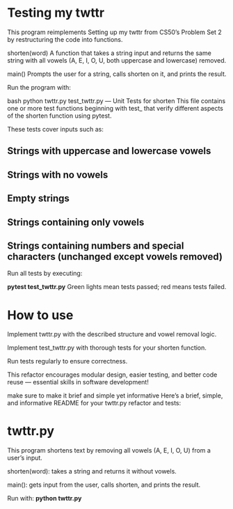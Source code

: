 # Testing my twttr

This program reimplements Setting up my twttr from CS50’s Problem Set 2 by restructuring the code into functions.

shorten(word)
A function that takes a string input and returns the same string with all vowels (A, E, I, O, U, both uppercase and lowercase) removed.

main()
Prompts the user for a string, calls shorten on it, and prints the result.

Run the program with:

bash
python twttr.py
test_twttr.py — Unit Tests for shorten
This file contains one or more test functions beginning with test_ that verify different aspects of the shorten function using pytest.

These tests cover inputs such as:

## Strings with uppercase and lowercase vowels

## Strings with no vowels

## Empty strings

## Strings containing only vowels

## Strings containing numbers and special characters (unchanged except vowels removed)

Run all tests by executing:

**pytest test_twttr.py**
Green lights mean tests passed; red means tests failed.

# How to use
Implement twttr.py with the described structure and vowel removal logic.

Implement test_twttr.py with thorough tests for your shorten function.

Run tests regularly to ensure correctness.

This refactor encourages modular design, easier testing, and better code reuse — essential skills in software development!

make sure to make it brief and simple yet informative
Here’s a brief, simple, and informative README for your twttr.py refactor and tests:

# twttr.py
This program shortens text by removing all vowels (A, E, I, O, U) from a user’s input.

shorten(word): takes a string and returns it without vowels.

main(): gets input from the user, calls shorten, and prints the result.

Run with:
**python twttr.py**
